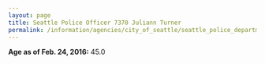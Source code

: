 ```yaml
---
layout: page
title: Seattle Police Officer 7370 Juliann Turner
permalink: /information/agencies/city_of_seattle/seattle_police_department/copbook/7370/
---
```


**Age as of Feb. 24, 2016:** 45.0

